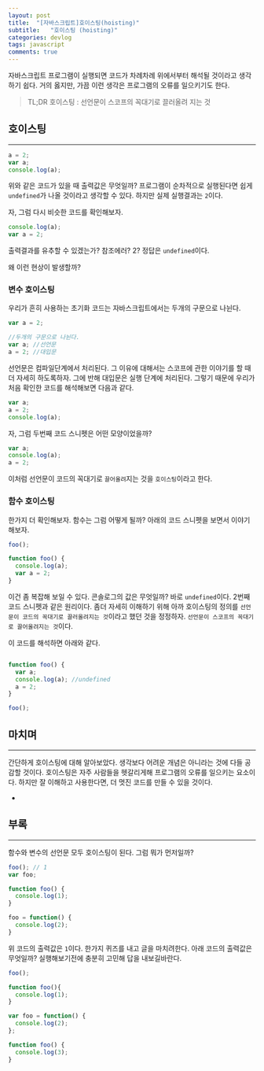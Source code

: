 ```yaml
---
layout: post
title:  "[자바스크립트]호이스팅(hoisting)"
subtitle:   "호이스팅 (hoisting)"
categories: devlog
tags: javascript
comments: true
---
```


자바스크립트 프로그램이 실행되면 코드가 차례차례 위에서부터 해석될 것이라고 생각하기 쉽다. 거의 옳지만, 가끔 이런 생각은 프로그램의 오류를 일으키기도 한다.

> TL;DR
> 호이스팅 : 선언문이 스코프의 꼭대기로 끌러올려 지는 것

## 호이스팅
---

```js
a = 2;
var a;
console.log(a);
```

위와 같은 코드가 있을 때 출력값은 무엇일까? 프로그램이 순차적으로 실행된다면 쉽게 `undefined`가 나올 것이라고 생각할 수 있다. 하지만 실제 실행결과는 `2`이다.

자, 그럼 다시 비슷한 코드를 확인해보자.

```js
console.log(a);
var a = 2;
```

출력결과를 유추할 수 있겠는가? 참조에러? 2? 정답은 `undefined`이다.

왜 이런 현상이 발생할까?

### 변수 호이스팅

우리가 흔히 사용하는 초기화 코드는 자바스크립트에서는 두개의 구문으로 나뉜다.

```js
var a = 2;

//두개의 구문으로 나뉜다.
var a; //선언문
a = 2; //대입문
```

선언문은 컴파일단계에서 처리된다. 그 이유에 대해서는 스코프에 관한 이야기를 할 때 더 자세히 하도록하자. 그에 반해 대입문은 실행 단계에 처리된다. 그렇기 때문에 우리가 처음 확인한 코드를 해석해보면 다음과 같다.

```js
var a;
a = 2;
console.log(a);
```

자, 그럼 두번째 코드 스니펫은 어떤 모양이었을까?

```js
var a;
console.log(a);
a = 2;
```

이처럼 선언문이 코드의 꼭대기로 `끌어올려`지는 것을 `호이스팅`이라고 한다.

### 함수 호이스팅

한가지 더 확인해보자. 함수는 그럼 어떻게 될까? 아래의 코드 스니펫을 보면서 이야기 해보자.

```js
foo();

function foo() {
  console.log(a);
  var a = 2;
}
```

이건 좀 복잡해 보일 수 있다. 콘솔로그의 값은 무엇일까? 바로 `undefined`이다. 2번째 코드 스니펫과 같은 원리이다. 좀더 자세히 이해하기 위해 아까 호이스팅의 정의를 `선언문이 코드의 꼭대기로 끌러올려지는 것`이라고 했던 것을 정정하자. `선언문이 스코프의 꼭대기로 끌어올려지는 것`이다.

이 코드를 해석하면 아래와 같다.

```js

function foo() {
  var a;
  console.log(a); //undefined
  a = 2;
}

foo();

```

## 마치며
---

간단하게 호이스팅에 대해 알아보았다. 생각보다 어려운 개념은 아니라는 것에 다들 공감할 것이다. 호이스팅은 자주 사람들을 헷갈리게해 프로그램의 오류를 일으키는 요소이다. 하지만 잘 이해하고 사용한다면, 더 멋진 코드를 만들 수 있을 것이다.

+

## 부록
---

함수와 변수의 선언문 모두 호이스팅이 된다. 그럼 뭐가 먼저일까?

```js
foo(); // 1
var foo;

function foo() {
  console.log(1);
}

foo = function() {
  console.log(2);
}
```

위 코드의 출력값은 `1`이다. 한가지 퀴즈를 내고 글을 마치려한다. 아래 코드의 출력값은 무엇일까? 실행해보기전에 충분히 고민해 답을 내보길바란다.

```js
foo();

function foo(){
  console.log(1);
}

var foo = function() {
  console.log(2);
};

function foo() {
  console.log(3);
}
```
